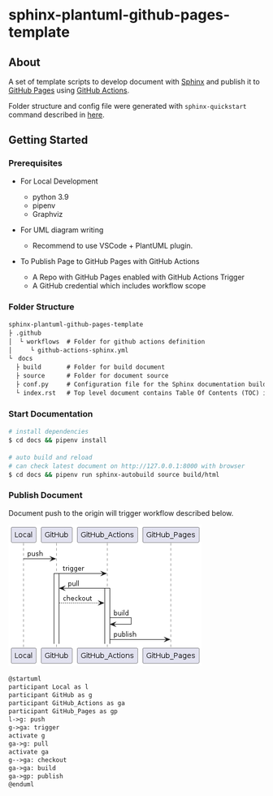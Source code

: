 # sphinx-plantuml-github-pages-template

## About

A set of template scripts to develop document with [Sphinx](https://www.sphinx-doc.org/) and publish it to [GitHub Pages](https://pages.github.com/) using [GitHub Actions](https://github.com/features/actions).

Folder structure and config file were generated with `sphinx-quickstart` command described in [here](https://www.sphinx-doc.org/en/master/usage/quickstart.html).

## Getting Started

### Prerequisites

- For Local Development
  - python 3.9
  - pipenv
  - Graphviz

- For UML diagram writing
  - Recommend to use VSCode + PlantUML plugin.

- To Publish Page to GitHub Pages with GitHub Actions
  - A Repo with GitHub Pages enabled with GitHub Actions Trigger
  - A GitHub credential which includes workflow scope

### Folder Structure

```txt
sphinx-plantuml-github-pages-template
├ .github
│  └ workflows  # Folder for github actions definition
│     └ github-actions-sphinx.yml
└　docs     
  ├ build       # Folder for build document
  ├ source      # Folder for document source
  ├ conf.py     # Configuration file for the Sphinx documentation builder
  └ index.rst   # Top level document contains Table Of Contents (TOC) information

```

### Start Documentation

```sh
# install dependencies
$ cd docs && pipenv install

# auto build and reload
# can check latest document on http://127.0.0.1:8000 with browser
$ cd docs && pipenv run sphinx-autobuild source build/html
```

### Publish Document

Document push to the origin will trigger workflow described below.

![flow](./README/flow.png)

```plantuml
@startuml
participant Local as l
participant GitHub as g
participant GitHub_Actions as ga
participant GitHub_Pages as gp
l->g: push
g->ga: trigger
activate g
ga->g: pull
activate ga
g-->ga: checkout
ga->ga: build
ga->gp: publish
@enduml
```
